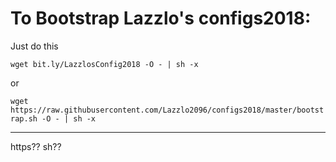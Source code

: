 # To Bootstrap Lazzlo's configs2018:

Just do this

```wget bit.ly/LazzlosConfig2018 -O - | sh -x```

or

```wget https://raw.githubusercontent.com/Lazzlo2096/configs2018/master/bootstrap.sh -O - | sh -x```


--------------------------

https?? sh??
